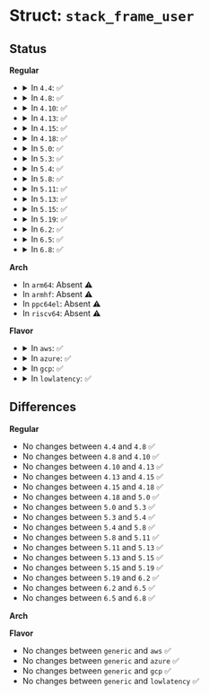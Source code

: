 # Struct: <code>stack_frame_user</code>

## Status
<b>Regular</b>
<ul>
<li>
<details>
<summary>In <code>4.4</code>: ✅</summary>

```c
struct stack_frame_user {
    const void *next_fp;
    long unsigned int ret_addr;
};
```
</details>
</li>
<li>
<details>
<summary>In <code>4.8</code>: ✅</summary>

```c
struct stack_frame_user {
    const void *next_fp;
    long unsigned int ret_addr;
};
```
</details>
</li>
<li>
<details>
<summary>In <code>4.10</code>: ✅</summary>

```c
struct stack_frame_user {
    const void *next_fp;
    long unsigned int ret_addr;
};
```
</details>
</li>
<li>
<details>
<summary>In <code>4.13</code>: ✅</summary>

```c
struct stack_frame_user {
    const void *next_fp;
    long unsigned int ret_addr;
};
```
</details>
</li>
<li>
<details>
<summary>In <code>4.15</code>: ✅</summary>

```c
struct stack_frame_user {
    const void *next_fp;
    long unsigned int ret_addr;
};
```
</details>
</li>
<li>
<details>
<summary>In <code>4.18</code>: ✅</summary>

```c
struct stack_frame_user {
    const void *next_fp;
    long unsigned int ret_addr;
};
```
</details>
</li>
<li>
<details>
<summary>In <code>5.0</code>: ✅</summary>

```c
struct stack_frame_user {
    const void *next_fp;
    long unsigned int ret_addr;
};
```
</details>
</li>
<li>
<details>
<summary>In <code>5.3</code>: ✅</summary>

```c
struct stack_frame_user {
    const void *next_fp;
    long unsigned int ret_addr;
};
```
</details>
</li>
<li>
<details>
<summary>In <code>5.4</code>: ✅</summary>

```c
struct stack_frame_user {
    const void *next_fp;
    long unsigned int ret_addr;
};
```
</details>
</li>
<li>
<details>
<summary>In <code>5.8</code>: ✅</summary>

```c
struct stack_frame_user {
    const void *next_fp;
    long unsigned int ret_addr;
};
```
</details>
</li>
<li>
<details>
<summary>In <code>5.11</code>: ✅</summary>

```c
struct stack_frame_user {
    const void *next_fp;
    long unsigned int ret_addr;
};
```
</details>
</li>
<li>
<details>
<summary>In <code>5.13</code>: ✅</summary>

```c
struct stack_frame_user {
    const void *next_fp;
    long unsigned int ret_addr;
};
```
</details>
</li>
<li>
<details>
<summary>In <code>5.15</code>: ✅</summary>

```c
struct stack_frame_user {
    const void *next_fp;
    long unsigned int ret_addr;
};
```
</details>
</li>
<li>
<details>
<summary>In <code>5.19</code>: ✅</summary>

```c
struct stack_frame_user {
    const void *next_fp;
    long unsigned int ret_addr;
};
```
</details>
</li>
<li>
<details>
<summary>In <code>6.2</code>: ✅</summary>

```c
struct stack_frame_user {
    const void *next_fp;
    long unsigned int ret_addr;
};
```
</details>
</li>
<li>
<details>
<summary>In <code>6.5</code>: ✅</summary>

```c
struct stack_frame_user {
    const void *next_fp;
    long unsigned int ret_addr;
};
```
</details>
</li>
<li>
<details>
<summary>In <code>6.8</code>: ✅</summary>

```c
struct stack_frame_user {
    const void *next_fp;
    long unsigned int ret_addr;
};
```
</details>
</li>
</ul>
<b>Arch</b>
<ul>
<li>
In <code>arm64</code>: Absent ⚠️
</li>
<li>
In <code>armhf</code>: Absent ⚠️
</li>
<li>
In <code>ppc64el</code>: Absent ⚠️
</li>
<li>
In <code>riscv64</code>: Absent ⚠️
</li>
</ul>
<b>Flavor</b>
<ul>
<li>
<details>
<summary>In <code>aws</code>: ✅</summary>

```c
struct stack_frame_user {
    const void *next_fp;
    long unsigned int ret_addr;
};
```
</details>
</li>
<li>
<details>
<summary>In <code>azure</code>: ✅</summary>

```c
struct stack_frame_user {
    const void *next_fp;
    long unsigned int ret_addr;
};
```
</details>
</li>
<li>
<details>
<summary>In <code>gcp</code>: ✅</summary>

```c
struct stack_frame_user {
    const void *next_fp;
    long unsigned int ret_addr;
};
```
</details>
</li>
<li>
<details>
<summary>In <code>lowlatency</code>: ✅</summary>

```c
struct stack_frame_user {
    const void *next_fp;
    long unsigned int ret_addr;
};
```
</details>
</li>
</ul>

## Differences
<b>Regular</b>
<ul>
<li>
No changes between <code>4.4</code> and <code>4.8</code> ✅
</li>
<li>
No changes between <code>4.8</code> and <code>4.10</code> ✅
</li>
<li>
No changes between <code>4.10</code> and <code>4.13</code> ✅
</li>
<li>
No changes between <code>4.13</code> and <code>4.15</code> ✅
</li>
<li>
No changes between <code>4.15</code> and <code>4.18</code> ✅
</li>
<li>
No changes between <code>4.18</code> and <code>5.0</code> ✅
</li>
<li>
No changes between <code>5.0</code> and <code>5.3</code> ✅
</li>
<li>
No changes between <code>5.3</code> and <code>5.4</code> ✅
</li>
<li>
No changes between <code>5.4</code> and <code>5.8</code> ✅
</li>
<li>
No changes between <code>5.8</code> and <code>5.11</code> ✅
</li>
<li>
No changes between <code>5.11</code> and <code>5.13</code> ✅
</li>
<li>
No changes between <code>5.13</code> and <code>5.15</code> ✅
</li>
<li>
No changes between <code>5.15</code> and <code>5.19</code> ✅
</li>
<li>
No changes between <code>5.19</code> and <code>6.2</code> ✅
</li>
<li>
No changes between <code>6.2</code> and <code>6.5</code> ✅
</li>
<li>
No changes between <code>6.5</code> and <code>6.8</code> ✅
</li>
</ul>
<b>Arch</b>
<ul>
</ul>
<b>Flavor</b>
<ul>
<li>
No changes between <code>generic</code> and <code>aws</code> ✅
</li>
<li>
No changes between <code>generic</code> and <code>azure</code> ✅
</li>
<li>
No changes between <code>generic</code> and <code>gcp</code> ✅
</li>
<li>
No changes between <code>generic</code> and <code>lowlatency</code> ✅
</li>
</ul>
